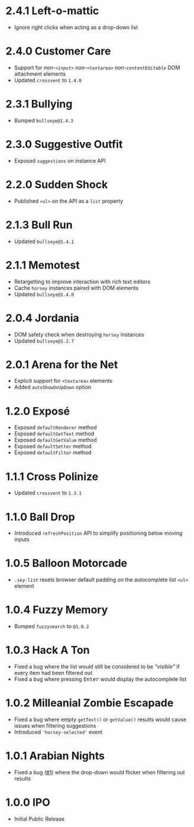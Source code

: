 # 2.4.1 Left-o-mattic

- Ignore right clicks when acting as a drop-down list

# 2.4.0 Customer Care

- Support for _non-`<input>` non-`<textarea>` non-`contentEditable`_ DOM attachment elements
- Updated `crossvent` to `1.4.0`

# 2.3.1 Bullying

- Bumped `bullseye@1.4.3`

# 2.3.0 Suggestive Outfit

- Exposed `suggestions` on instance API

# 2.2.0 Sudden Shock

- Published `<ul>` on the API as a `list` property

# 2.1.3 Bull Run

- Updated `bullseye@1.4.1`

# 2.1.1 Memotest

- Retargetting to improve interaction with rich text editors
- Cache `horsey` instances paired with DOM elements
- Updated `bullseye@1.4.0`

# 2.0.4 Jordania

- DOM safety check when destroying `horsey` instances
- Updated `bullseye@1.2.7`

# 2.0.1 Arena for the Net

- Explicit support for `<textarea>` elements
- Added `autoShowOnUpDown` option

# 1.2.0 Exposé

- Exposed `defaultRenderer` method
- Exposed `defaultGetText` method
- Exposed `defaultGetValue` method
- Exposed `defaultSetter` method
- Exposed `defaultFilter` method

# 1.1.1 Cross Polinize

- Updated `crossvent` to `1.3.1`

# 1.1.0 Ball Drop

- Introduced `refreshPosition` API to simplify positioning below moving inputs

# 1.0.5 Balloon Motorcade

- `.sey-list` resets browser default padding on the autocomplete list `<ul>` element

# 1.0.4 Fuzzy Memory

- Bumped `fuzzysearch` to `@1.0.2`

# 1.0.3 Hack A Ton

- Fixed a bug where the list would still be considered to be _"visible"_ if every item had been filtered out
- Fixed a bug where pressing <kbd>Enter</kbd> would display the autocomplete list

# 1.0.2 Milleanial Zombie Escapade

- Fixed a bug where empty `getText()` or `getValue()` results would cause issues when filtering suggestions
- Introduced `'horsey-selected'` event

# 1.0.1 Arabian Nights

- Fixed a bug ([#1](https://github.com/bevacqua/horsey/issues/1)) where the drop-down would flicker when filtering out results

# 1.0.0 IPO

- Initial Public Release
